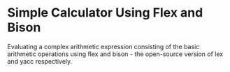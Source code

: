 # Simple Calculator Using Flex and Bison

Evaluating a complex arithmetic expression consisting of the basic arithmetic operations using flex and bison - the open-source version of lex and yacc respectively.
